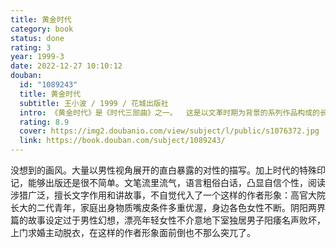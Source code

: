 ```yaml
---
title: 黄金时代
category: book
status: done
rating: 3
year: 1999-3
date: 2022-12-27 10:10:12
douban:
  id: "1089243"
  title: 黄金时代
  subtitle: 王小波 / 1999 / 花城出版社
  intro: 《黄金时代》是《时代三部曲》之一。  这是以文革时期为背景的系列作品构成的长篇。发生“文化大革命”的二十世纪六七十年代，正是我们国家和民族的灾难年代。那时，知识分子群体无能为力而极“左”政治泛滥横行。作为倍受歧视的知识分子，往往丧失了自我意志和个人尊严。在这组系列作品里面，名叫“王二”的男主人公处于恐怖和荒谬的环境，遭到各种不公正待遇，但他却摆脱了传统文化人的悲愤心态，创造出一种反抗和超越的方式：既然不能证明自己无辜，便倾向于证明自己不无辜。于是他以性爱作为对抗外部世界的最后据点，将性爱表现得既放浪形骸又纯
  rating: 8.9
  cover: https://img2.doubanio.com/view/subject/l/public/s1076372.jpg
  link: https://book.douban.com/subject/1089243/
---
```


没想到的画风。大量以男性视角展开的直白暴露的对性的描写。加上时代的特殊印记，能够出版还是很不简单。文笔流里流气，语言粗俗白话，凸显自信个性，阅读涉猎广泛，擅长文字作用和讲故事，不自觉代入了一个这样的作者形象：高官大院长大的二代青年，家庭出身物质嘴皮条件多重优渥，身边各色女性不断。阴阳两界篇的故事设定过于男性幻想，漂亮年轻女性不介意地下室独居男子阳痿名声败坏，上门求婚主动脱衣，在这样的作者形象面前倒也不那么突兀了。